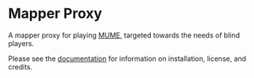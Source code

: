 # Mapper Proxy

A mapper proxy for playing [MUME,](https://mume.org "MUME Official Site") targeted towards the needs of blind players.

Please see the [documentation](https://nstockton.github.io/mapperproxy-mume "Mapper Proxy Documentation") for information on installation, license, and credits.
